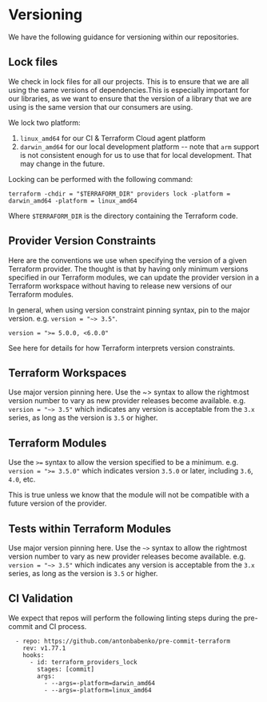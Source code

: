 # Versioning

We have the following guidance for versioning within our repositories.

## Lock files

We check in lock files for all our projects. This is to ensure that we are all using the same versions of
dependencies.This is especially important for our libraries, as we want to ensure that the version of a library that we
are using is the same version that our consumers are using.

We lock two platform:

1. `linux_amd64` for our CI & Terraform Cloud agent platform
2. `darwin_amd64` for our local development platform -- note that `arm` support is not consistent enough for us to use
   that for local development. That may change in the future.

Locking can be performed with the following command:

```hcl
terraform -chdir = "$TERRAFORM_DIR" providers lock -platform = darwin_amd64 -platform = linux_amd64
```

Where `$TERRAFORM_DIR` is the directory containing the Terraform code.

## Provider Version Constraints

Here are the conventions we use when specifying the version of a given Terraform provider. The thought is that by having
only minimum versions specified in our Terraform modules, we can update the provider version in a Terraform workspace
without having to release new versions of our Terraform modules.

In general, when using version constraint pinning syntax, pin to the major version. e.g. `version = "~> 3.5"`.

`version = ">= 5.0.0, <6.0.0"`

See here for details for how Terraform interprets version constraints.

## Terraform Workspaces

Use major version pinning here. Use the ~> syntax to allow the rightmost version number to vary as new provider releases
become available. e.g. `version = "~> 3.5"` which indicates any version is acceptable from the `3.x` series, as long as the
version is `3.5` or higher.

## Terraform Modules

Use the `>=` syntax to allow the version specified to be a minimum. e.g. `version = ">= 3.5.0"` which indicates version
`3.5.0` or later, including `3.6`, `4.0`, etc.

This is true unless we know that the module will not be compatible with a future version of the provider.

## Tests within Terraform Modules

Use major version pinning here. Use the `~>` syntax to allow the rightmost version number to vary as new provider releases
become available. e.g. `version = "~> 3.5"` which indicates any version is acceptable from the `3.x` series, as long as the
version is `3.5` or higher.

## CI Validation

We expect that repos will perform the following linting steps during the pre-commit and CI process.

```hcl
  - repo: https://github.com/antonbabenko/pre-commit-terraform
    rev: v1.77.1
    hooks:
      - id: terraform_providers_lock
        stages: [commit]
        args:
          - --args=-platform=darwin_amd64
          - --args=-platform=linux_amd64
```
